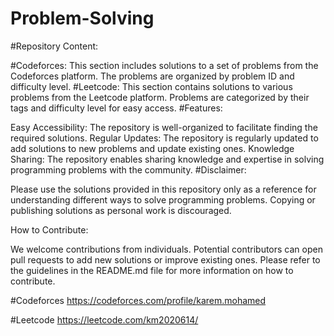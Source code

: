 # Problem-Solving

#Repository Content:

#Codeforces:
This section includes solutions to a set of problems from the Codeforces platform. The problems are organized by problem ID and difficulty level.
#Leetcode:
This section contains solutions to various problems from the Leetcode platform. Problems are categorized by their tags and difficulty level for easy access.
#Features:

Easy Accessibility: The repository is well-organized to facilitate finding the required solutions.
Regular Updates: The repository is regularly updated to add solutions to new problems and update existing ones.
Knowledge Sharing: The repository enables sharing knowledge and expertise in solving programming problems with the community.
#Disclaimer:

Please use the solutions provided in this repository only as a reference for understanding different ways to solve programming problems. Copying or publishing solutions as personal work is discouraged.

How to Contribute:

We welcome contributions from individuals. Potential contributors can open pull requests to add new solutions or improve existing ones. Please refer to the guidelines in the README.md file for more information on how to contribute.



#Codeforces
https://codeforces.com/profile/karem.mohamed

#Leetcode 
https://leetcode.com/km2020614/
